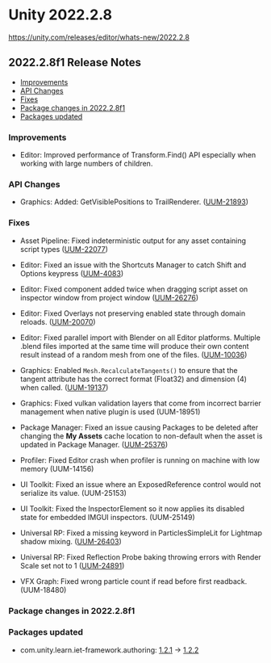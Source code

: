 # Unity 2022.2.8

https://unity.com/releases/editor/whats-new/2022.2.8

## 2022.2.8f1 Release Notes

- [Improvements](#improvements)
- [API Changes](#api-changes)
- [Fixes](#fixes)
- [Package changes in 2022.2.8f1](#package-changes-in-202228f1)
- [Packages updated](#packages-updated)


### Improvements

*   Editor: Improved performance of Transform.Find() API especially when working with large numbers of children.

### API Changes

*   Graphics: Added: GetVisiblePositions to TrailRenderer. ([UUM-21893](https://issuetracker.unity3d.com/issues/trailrenderer-dot-getpositions-returns-invisible-points))

### Fixes

*   Asset Pipeline: Fixed indeterministic output for any asset containing script types ([UUM-22077](https://issuetracker.unity3d.com/issues/inconsistent-assetdatabase-dot-getdependencyhash-value-returned-for-unchanged-source-files-when-using-a-custom-scriptedimporter))
    
*   Editor: Fixed an issue with the Shortcuts Manager to catch Shift and Options keypress ([UUM-4083](https://issuetracker.unity3d.com/issues/mac-shortcutmanager-ignores-shift-modifier-1))
    
*   Editor: Fixed component added twice when dragging script asset on inspector window from project window ([UUM-26276](https://issuetracker.unity3d.com/issues/monobehaviour-dragged-and-dropped-to-the-gameobject-ends-up-adding-twice))
    
*   Editor: Fixed Overlays not preserving enabled state through domain reloads. ([UUM-20070](https://issuetracker.unity3d.com/issues/hidden-overlays-are-reappearing-after-relaunching-the-unity-editor))
    
*   Editor: Fixed parallel import with Blender on all Editor platforms. Multiple .blend files imported at the same time will produce their own content result instead of a random mesh from one of the files. ([UUM-10036](https://issuetracker.unity3d.com/issues/blend-models-are-imported-incorrectly-when-using-the-parallel-import-function))
    
*   Graphics: Enabled `Mesh.RecalculateTangents()` to ensure that the tangent attribute has the correct format (Float32) and dimension (4) when called. ([UUM-19137](https://issuetracker.unity3d.com/issues/crash-on-mesh-recalculatetangents-when-recalculating-tangents))
    
*   Graphics: Fixed vulkan validation layers that come from incorrect barrier management when native plugin is used (UUM-18951)
    
*   Package Manager: Fixed an issue causing Packages to be deleted after changing the **My Assets** cache location to non-default when the asset is updated in Package Manager. ([UUM-25376](https://issuetracker.unity3d.com/issues/packages-are-deleted-after-changing-the-my-assets-cache-location-to-non-default-when-the-asset-is-updated-in-package-manager))
    
*   Profiler: Fixed Editor crash when profiler is running on machine with low memory (UUM-14156)
    
*   UI Toolkit: Fixed an issue where an ExposedReference control would not serialize its value. (UUM-25153)
    
*   UI Toolkit: Fixed the InspectorElement so it now applies its disabled state for embedded IMGUI inspectors. (UUM-25149)
    
*   Universal RP: Fixed a missing keyword in ParticlesSimpleLit for Lightmap shadow mixing. ([UUM-26403](https://issuetracker.unity3d.com/issues/urp-particle-simplelit-is-missing-number-pragma-multi-compile-lightmap-shadow-mixing))
    
*   Universal RP: Fixed Reflection Probe baking throwing errors with Render Scale set not to 1 ([UUM-24891](https://issuetracker.unity3d.com/issues/errors-thrown-and-reflection-probe-is-partially-black-after-baking-it))
    
*   VFX Graph: Fixed wrong particle count if read before first readback. (UUM-18480)
    

### Package changes in 2022.2.8f1

### Packages updated

*   com.unity.learn.iet-framework.authoring: [1.2.1](https://docs.unity3d.com/Packages/com.unity.learn.iet-framework.authoring@1.2//changelog/CHANGELOG.html) → [1.2.2](https://docs.unity3d.com/Packages/com.unity.learn.iet-framework.authoring@1.2//changelog/CHANGELOG.html)